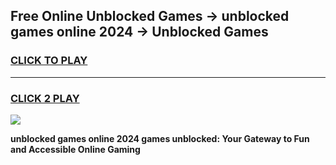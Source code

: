 
## Free Online Unblocked Games → unblocked games online 2024 → Unblocked Games
<h3>
<a href="https://premium.freeplayer.one?title=unblocked_games_online_2024&ref=21F">CLICK TO PLAY</a></h3>
<hr>

<h3>
<a href="https://premium.freeplayer.one?title=unblocked_games_online_2024&ref=21F">CLICK 2 PLAY</a>
  
</h3>

<a href="https://premium.freeplayer.one?title=unblocked_games_online_2024&ref=21F/"><img src="https://clearcache.store/games.png"></a>


**unblocked games online 2024 games unblocked: Your Gateway to Fun and Accessible Online Gaming**
